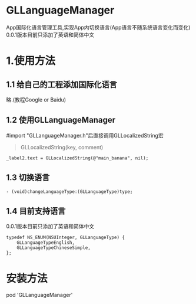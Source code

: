 # GLLanguageManager
App国际化语言管理工具,实现App内切换语言(App语言不随系统语言变化而变化)
0.0.1版本目前只添加了英语和简体中文

# 1.使用方法
## 1.1 给自己的工程添加国际化语言
略.(教程Google or Baidu)
## 1.2 使用GLLanguageManager
#import "GLLanguageManager.h"后直接调用GLLocalizedString宏 
> GLLocalizedString(key, comment) 
```objc
_label2.text = GLLocalizedString(@"main_banana", nil);
```

## 1.3 切换语言
```objc
- (void)changeLanguageType:(GLLanguageType)type;
```
## 1.4 目前支持语言
0.0.1版本目前只添加了英语和简体中文
```objc
typedef NS_ENUM(NSUInteger, GLLanguageType) {
    GLLanguageTypeEnglish,
    GLLanguageTypeChineseSimple,
};

```

# 安装方法
pod 'GLLanguageManager'
